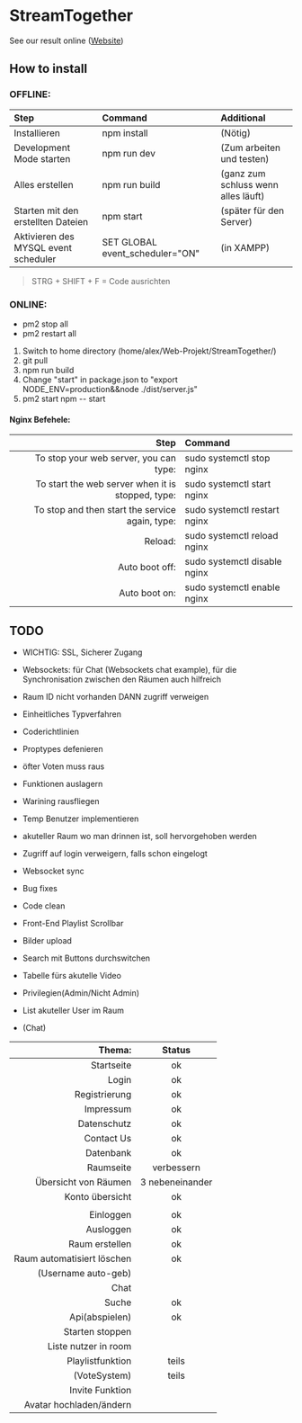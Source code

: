 # StreamTogether

See our result online ([Website](http://gruppe2.testsites.info/ "Our Website"))

## How to install

### OFFLINE:

| Step                                 | Command            | Additional                          |
| :----------------------------------- | :----------------- | :---------------------------------- |
| Installieren                         | npm install        | (Nötig)                             |
| Development Mode starten             | npm run dev	      |	(Zum arbeiten und testen)           |
| Alles erstellen                      | npm run build      | (ganz zum schluss wenn alles läuft) |
| Starten mit den erstellten Dateien   | npm start	        |	(später für den Server)             |
| Aktivieren des MYSQL event scheduler | SET GLOBAL event_scheduler="ON" | (in XAMPP)                          |
> STRG + SHIFT + F = Code ausrichten

 ### ONLINE:

* <optional> pm2 stop all
* <optional> pm2 restart all

1. Switch to home directory (home/alex/Web-Projekt/StreamTogether/)
2. git pull
3. npm run build 
4. Change "start" in package.json to "export NODE_ENV=production&&node ./dist/server.js"
5. pm2 start npm -- start



#### Nginx Befehele:

 | Step                                              | Command                     |
 | -------------------------------------------------:|:----------------------------|
 | To stop your web server, you can type:            | sudo systemctl stop nginx   |
 | To start the web server when it is stopped, type: | sudo systemctl start nginx  |
 | To stop and then start the service again, type:   | sudo systemctl restart nginx|
 | Reload:                                           | sudo systemctl reload nginx |
 | Auto boot off:                                    | sudo systemctl disable nginx|
 | Auto boot on:                                     | sudo systemctl enable nginx |

## TODO

* WICHTIG:    SSL, Sicherer Zugang
* Websockets: für Chat (Websockets chat example), für die Synchronisation zwischen den Räumen auch hilfreich

* Raum ID nicht vorhanden DANN zugriff verweigen
* Einheitliches Typverfahren
* Coderichtlinien
* Proptypes defenieren
* öfter Voten muss raus
* Funktionen auslagern
* Warining rausfliegen
* Temp Benutzer implementieren
* akuteller Raum wo man drinnen ist, soll hervorgehoben werden
* Zugriff auf login verweigern, falls schon eingelogt
* Websocket sync
* Bug fixes
* Code clean
* Front-End Playlist Scrollbar
* Bilder upload
* Search mit Buttons durchswitchen
* Tabelle fürs akutelle Video
* Privilegien(Admin/Nicht Admin)
* List akuteller User im Raum
* (Chat)

|Thema:                               | Status           |
| -----------------------------------:| :--------------: |
| Startseite                          | ok               |
| Login                               | ok               |
| Registrierung                       | ok               |
| Impressum                           | ok				 |
| Datenschutz                         | ok				 |
| Contact Us                          | ok  |
| Datenbank                           | ok               |
| Raumseite                           | verbessern       |
| Übersicht von Räumen                | 3 nebeneinander  |
| Konto übersicht                     | ok               |
|                                     |                  |
| Einloggen                           | ok               |
| Ausloggen                           | ok               |
| Raum erstellen                      | ok               |
| Raum automatisiert löschen          | ok        |
| (Username auto-geb)                   |                  |
| Chat                                |                  |
| Suche                               | ok               |
| Api(abspielen)                      | ok               |
| Starten stoppen                     |                  |
| Liste nutzer in room                |                  |
| Playlistfunktion                    | teils                 |
| (VoteSystem)                        | teils                 |
| Invite Funktion                     |                  |
| Avatar hochladen/ändern             |                  |
